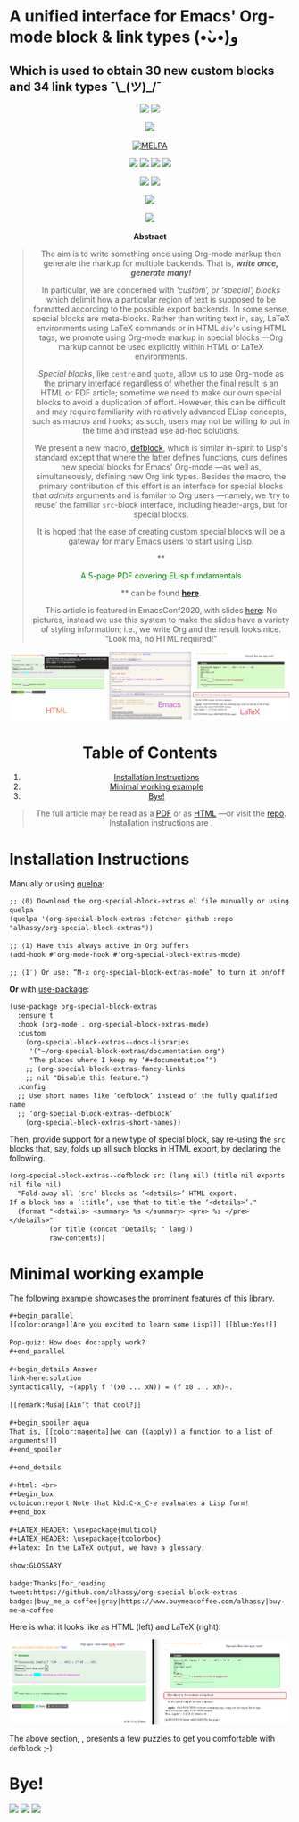 <h1> A unified interface for Emacs' Org-mode block & link types (•̀ᴗ•́)و </h1>

<h2> Which is used to obtain 30 new custom blocks and 34 link types ¯\_(ツ)_/¯ </h2>

<div align="center">

<div class="org-center">
<p>

</p>

<p>
<a href="https://www.gnu.org/software/emacs"><img src="https://img.shields.io/badge/Emacs-27-green?logo=gnu-emacs"></a>
<a href="https://orgmode.org"><img src="https://img.shields.io/badge/Org-9.4-blue?logo=gnu"></a>
</p>

<span>

<p>
<a href="https://github.com/alhassy/org-special-block-extras"><img src="https://img.shields.io/badge/org--special--block--extras-2.0-informational?logo=Gnu-Emacs"></a>
</p>

<a href="https://melpa.org/#/org-special-block-extras"><img alt="MELPA" src="https://melpa.org/packages/org-special-block-extras-badge.svg"/></a>

</span>

<p>
<a href="https://www.gnu.org/licenses/gpl-3.0.en.html"><img src="https://img.shields.io/badge/license-GNU_3-informational?logo=read-the-docs"></a>
<a href="https://github.com/alhassy/emacs.d#what-does-literate-programming-look-like"><img src="https://img.shields.io/badge/docs-literate-success?logo=read-the-docs"></a>
<a href="https://twitter.com/intent/tweet?text=This looks super neat (•̀ᴗ•́)و::&url=https://github.com/alhassy/org-special-block-extras"><img src="https://img.shields.io/twitter/url?url=https://github.com/alhassy/org-special-block-extras"></a>
<a href="https://github.com/alhassy/org-special-block-extras/issues"><img src="https://img.shields.io/badge/contributions-welcome-green?logo=nil"></a>
</p>

<p>
<a href="https://alhassy.github.io/"><img src="https://img.shields.io/badge/author-musa_al--hassy-purple?logo=nintendo-3ds"></a>
<a href="https://www.buymeacoffee.com/alhassy"><img src="https://img.shields.io/badge/-buy_me_a%C2%A0coffee-gray?logo=buy-me-a-coffee"></a>
</p>

<p>
<a href="https://alhassy.github.io/about"><img src="https://img.shields.io/badge/Hire-me-success?logo=nil"></a>
</p>

<p>
<a href="https://youtu.be/BQdNhtJSbqk"><img src="https://img.shields.io/badge/EmacsConf-2020-informational?logo=youtube"></a>
</p>
</div>

<div class="org-center">
<p>
<b>Abstract</b>
</p>
</div>

> The aim is to write something once using Org-mode markup
> then generate the markup for multiple backends.
> That is, ***write once, generate many!***
>
> In particular, we are concerned with *‘custom’, or ‘special’, blocks* which
> delimit how a particular region of text is supposed to be formatted according to
> the possible export backends.  In some sense, special blocks are meta-blocks.
> Rather than writing text in, say, LaTeX environments using LaTeX commands or in
> HTML `div`'s using HTML tags, we promote using Org-mode markup in special blocks
> &#x2014;Org markup cannot be used explicitly within HTML or LaTeX environments.
>
> *Special blocks*, like `centre` and `quote`, allow us to use Org-mode as the primary
> interface regardless of whether the final result is an HTML or PDF article;
> sometime we need to make our own special blocks to avoid a duplication of
> effort.  However, this can be difficult and may require familiarity with
> relatively advanced ELisp concepts, such as macros and hooks; as such, users may
> not be willing to put in the time and instead use ad-hoc solutions.
>
> We present a new macro, [defblock](org-special-block-extras--defblock), which is similar in-spirit to Lisp's standard
> <defun> except that where the latter defines functions, ours defines new
> special blocks for Emacs' Org-mode &#x2014;as well as, simultaneously, defining new
> Org link types. Besides the macro, the primary contribution of this effort is an
> interface for special blocks that *admits* arguments and is familar to Org users
> &#x2014;namely, we ‘try to reuse’ the familiar `src`-block interface, including
> header-args, but for special blocks.
>
> It is hoped that the ease of creating custom special blocks will be a gateway
> for many Emacs users to start using Lisp.
>
> **
>
> <span style="color:green;">
>
> A 5-page PDF covering ELisp fundamentals
>
> </span>
>
> ** can be found **[here](https://alhassy.github.io/ElispCheatSheet/CheatSheet.pdf)**.
>
> This article is featured in EmacsConf2020, with slides [here](https://alhassy.github.io/org-special-block-extras/emacs-conf-2020):
> No pictures, instead we use this system to make the  slides
> have a variety of styling information; i.e., we write Org
> and the result looks nice. “Look ma, no HTML required!”

![img](images/minimal-working-example-multiforms.png "Write in Emacs using Org-mode, export beautifully to HTML or LaTeX")

<!--

> The full article may be read as a [PDF](https://alhassy.github.io/org-special-block-extras/index.pdf) or as [HTML](https://alhassy.github.io/org-special-block-extras) &#x2014;or visit the [repo](https://github.com/alhassy/org-special-block-extras).
> Installation instructions are .

-->


# Table of Contents

1.  [Installation Instructions](#Installation-Instructions)
2.  [Minimal working example](#Minimal-working-example)
3.  [Bye!](#Bye)

> The full article may be read as a [PDF](https://alhassy.github.io/org-special-block-extras/index.pdf) or as [HTML](https://alhassy.github.io/org-special-block-extras) &#x2014;or visit the [repo](https://github.com/alhassy/org-special-block-extras).
> Installation instructions are .

</div>


<a id="Installation-Instructions"></a>

# Installation Instructions

Manually or using [quelpa](https://github.com/alhassy/emacs.d#installing-emacs-packages-directly-from-source):

    ;; ⟨0⟩ Download the org-special-block-extras.el file manually or using quelpa
    (quelpa '(org-special-block-extras :fetcher github :repo
    "alhassy/org-special-block-extras"))

    ;; ⟨1⟩ Have this always active in Org buffers
    (add-hook #'org-mode-hook #'org-special-block-extras-mode)

    ;; ⟨1′⟩ Or use: “M-x org-special-block-extras-mode” to turn it on/off

**Or** with [use-package](https://github.com/alhassy/emacs.d#use-package-the-start-of-initel):

    (use-package org-special-block-extras
      :ensure t
      :hook (org-mode . org-special-block-extras-mode)
      :custom
        (org-special-block-extras--docs-libraries
         '("~/org-special-block-extras/documentation.org")
         "The places where I keep my ‘#+documentation’")
        ;; (org-special-block-extras-fancy-links
        ;; nil "Disable this feature.")
      :config
      ;; Use short names like ‘defblock’ instead of the fully qualified name
      ;; ‘org-special-block-extras--defblock’
        (org-special-block-extras-short-names))

Then, provide support for a new type of special block, say re-using the `src`
blocks that, say, folds up all such blocks in HTML export, by declaring the
following.

    (org-special-block-extras--defblock src (lang nil) (title nil exports nil file nil)
      "Fold-away all ‘src’ blocks as ‘<details>’ HTML export.
    If a block has a ‘:title’, use that to title the ‘<details>’."
      (format "<details> <summary> %s </summary> <pre> %s </pre></details>"
              (or title (concat "Details; " lang))
              raw-contents))


<a id="Minimal-working-example"></a>

# Minimal working example

The following example showcases the prominent features of this library.

    #+begin_parallel
    [[color:orange][Are you excited to learn some Lisp?]] [[blue:Yes!]]

    Pop-quiz: How does doc:apply work?
    #+end_parallel

    #+begin_details Answer
    link-here:solution
    Syntactically, ~(apply f '(x0 ... xN)) = (f x0 ... xN)~.

    [[remark:Musa][Ain't that cool?]]

    #+begin_spoiler aqua
    That is, [[color:magenta][we can ((apply)) a function to a list of arguments!]]
    #+end_spoiler

    #+end_details

    #+html: <br>
    #+begin_box
    octoicon:report Note that kbd:C-x_C-e evaluates a Lisp form!
    #+end_box

    #+LATEX_HEADER: \usepackage{multicol}
    #+LATEX_HEADER: \usepackage{tcolorbox}
    #+latex: In the LaTeX output, we have a glossary.

    show:GLOSSARY

    badge:Thanks|for_reading
    tweet:https://github.com/alhassy/org-special-block-extras
    badge:|buy_me_a coffee|gray|https://www.buymeacoffee.com/alhassy|buy-me-a-coffee

Here is what it looks like as HTML (left) and LaTeX (right):

![img](images/minimal-working-example.png)

The above section, , presents a few puzzles to get you
comfortable with `defblock` ;-)


<a id="Bye"></a>

# Bye!

<img src="https://img.shields.io/badge/thanks-for_reading-nil?logo=nil">
<a href="https://twitter.com/intent/tweet?text=This looks super neat (•̀ᴗ•́)و::&url=https://github.com/alhassy/org-special-block-extras"><img src="https://img.shields.io/twitter/url?url=https://github.com/alhassy/org-special-block-extras"></a>
<a href="https://www.buymeacoffee.com/alhassy"><img src="https://img.shields.io/badge/-buy_me_a%C2%A0coffee-gray?logo=buy-me-a-coffee"></a>
